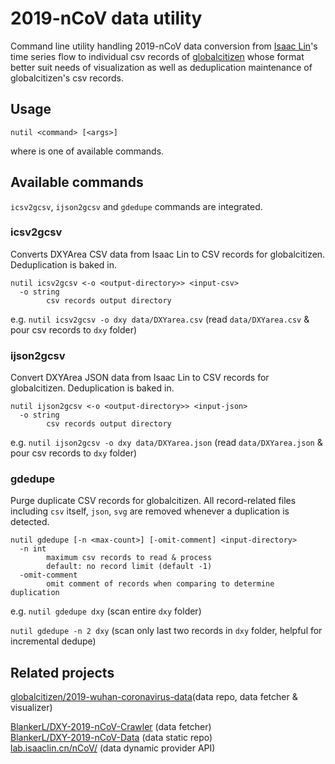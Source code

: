 # 2019-nCoV data utility

Command line utility handling 2019-nCoV data conversion from [Isaac Lin](https://github.com/BlankerL)'s time series flow to individual csv records of [globalcitizen](https://github.com/globalcitizen/2019-wuhan-coronavirus-data/) whose format better suit needs of visualization as well as deduplication maintenance of globalcitizen's csv records. 

## Usage

```
nutil <command> [<args>]
```
where <command> is one of available commands.

## Available commands

`icsv2gcsv`, `ijson2gcsv` and `gdedupe` commands are integrated.

### icsv2gcsv

Converts DXYArea CSV data from Isaac Lin to CSV records for globalcitizen. Deduplication is baked in.

```
nutil icsv2gcsv <-o <output-directory>> <input-csv>
  -o string
    	csv records output directory
```

e.g. `nutil icsv2gcsv -o dxy data/DXYarea.csv` (read `data/DXYarea.csv` & pour csv records to `dxy` folder)

### ijson2gcsv 

Convert DXYArea JSON data from Isaac Lin to CSV records for globalcitizen. Deduplication is baked in.

```
nutil ijson2gcsv <-o <output-directory>> <input-json>
  -o string
    	csv records output directory
```

e.g. `nutil ijson2gcsv -o dxy data/DXYarea.json` (read `data/DXYarea.json` & pour csv records to `dxy` folder)

### gdedupe

Purge duplicate CSV records for globalcitizen. All record-related files including `csv` itself, `json`, `svg` are removed whenever a duplication is detected.

```
nutil gdedupe [-n <max-count>] [-omit-comment] <input-directory>
  -n int
    	maximum csv records to read & process
    	default: no record limit (default -1)
  -omit-comment
    	omit comment of records when comparing to determine duplication
```

e.g. `nutil gdedupe dxy` (scan entire `dxy` folder) 

`nutil gdedupe -n 2 dxy` (scan only last two records in `dxy` folder, helpful for incremental dedupe)

## Related projects

[globalcitizen/2019-wuhan-coronavirus-data](https://github.com/globalcitizen/2019-wuhan-coronavirus-data/)(data repo, data fetcher & visualizer)<br/>

[BlankerL/DXY-2019-nCoV-Crawler](https://github.com/BlankerL/DXY-2019-nCoV-Crawler) (data fetcher)<br/>
[BlankerL/DXY-2019-nCoV-Data](https://github.com/BlankerL/DXY-2019-nCoV-Data) (data static repo)<br/>
[lab.isaaclin.cn/nCoV/](https://lab.isaaclin.cn/nCoV/) (data dynamic provider API)